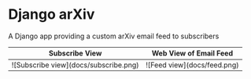 Django arXiv
============
A Django app providing a custom arXiv email feed to subscribers

<table style="border: none !important;">
    <thead><tr>
        <th align="center">Subscribe View</th>
        <th align="center">Web View of Email Feed</th>
    </tr></thead>
    <tbody><tr>
        <td align="center">![Subscribe view](docs/subscribe.png)</td>
        <td align="center">![Feed view](docs/feed.png)</td>
    </tr></tbody>
</table>
